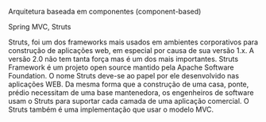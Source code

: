  
Arquitetura baseada em componentes (component-based)

Spring MVC,  Struts

Struts, foi um dos frameworks mais usados em ambientes corporativos para construção de aplicações web, em especial por causa de sua versão 1.x. A versão 2.0 não tem tanta força mas é um dos mais importantes. Struts Framework é um projeto open source mantido pela Apache Software Foundation.  O nome Struts deve-se ao papel por ele desenvolvido nas aplicações WEB. Da mesma forma que a construção de uma casa, ponte, prédio necessitam de uma base mantenedora, os engenheiros de software usam o Struts para suportar cada camada de uma aplicação comercial. O Struts também é uma implementação que usar o modelo MVC.
